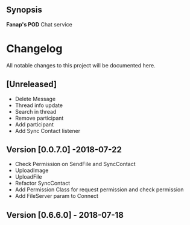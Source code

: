 ## Synopsis

**Fanap's POD** Chat service

# Changelog

All notable changes to this project will be documented here.

## [Unreleased]
-   Delete Message
-   Thread info update
-   Search in thread
-   Remove participant
-   Add participant
-   Add Sync Contact listener

## Version [0.0.7.0] -2018-07-22

-   Check Permission on SendFile and SyncContact 
-   UploadImage 
-   UploadFile 
-   Refactor SyncContact
-   Add Permission Class for request permission and check permission
-   Add FileServer param to Connect 

## Version [0.6.6.0] - 2018-07-18

